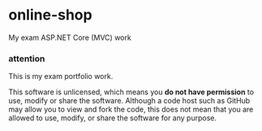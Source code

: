 # online-shop
My exam ASP.NET Core (MVC) work

### **attention**
This is my exam portfolio work.

This software is unlicensed, which means you **do not have permission** to use, modify or share the software. Although a code host such as GitHub may allow you to view and fork the code, this does not mean that you are allowed to use, modify, or share the software for any purpose.
